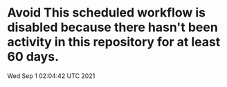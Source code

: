 # Avoid This scheduled workflow is disabled because there hasn't been activity in this repository for at least 60 days.
Wed Sep  1 02:04:42 UTC 2021
